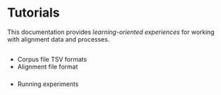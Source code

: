 # Tutorials

This documentation provides *learning-oriented experiences* for
working with alignment data and processes.

## <TO DOCUMENT>

* Corpus file TSV formats
* Alignment file format

### <Later>

* Running experiments
